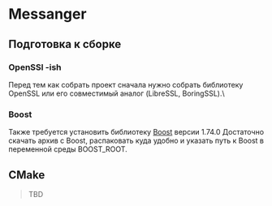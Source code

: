 # Messanger

## Подготовка к сборке

### OpenSSl -ish
Перед тем как собрать проект сначала нужно собрать библиотеку OpenSSL или его совместимый аналог (LibreSSL, BoringSSL).\

### Boost
Также требуется установить библиотеку [Boost](https://www.boost.org/users/download/) версии 1.74.0
Достаточно скачать архив с Boost, распаковать куда удобно и указать путь к Boost в переменной среды BOOST_ROOT.

## CMake

 > TBD